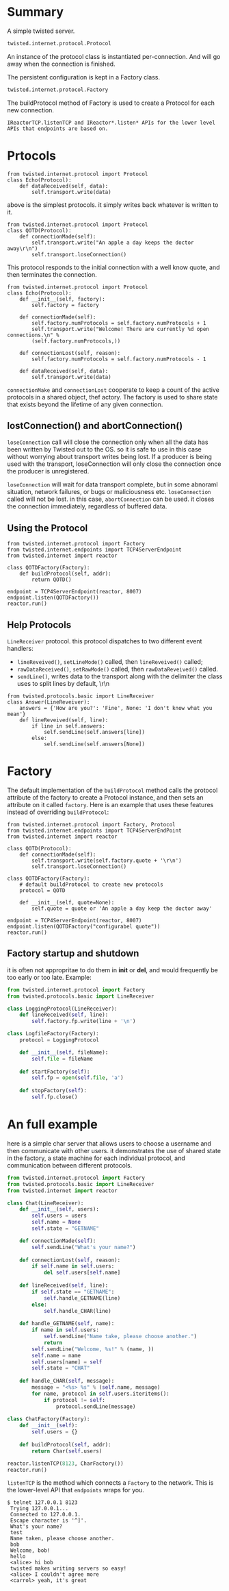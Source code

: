 # Summary
A simple twisted server.
``` python
twisted.internet.protocol.Protocol
```
An instance of the protocol class is instantiated per-connection.
And will go away when the connection is finished.  

The persistent configuration is kept in a Factory class.
```python
twisted.internet.protocol.Factory
```
The buildProtocol method of Factory is used to create a Protocol for each new connection.  

```
IReactorTCP.listenTCP and IReactor*.listen* APIs for the lower level APIs that endpoints are based on.  
```

# Prtocols
```
from twisted.internet.protocol import Protocol
class Echo(Protocol):
    def dataReceived(self, data):
        self.transport.write(data)
```
above is the simplest protocols. it simply writes back whatever is written to it.

```
from twisted.internet.protocol import Protocol
class QOTD(Protocol):
    def connectionMade(self):
        self.transport.write("An apple a day keeps the doctor away\r\n")
        self.transport.loseConnection()
```
This protocol responds to the initial connection with a well know quote, and then terminates the connection.  

```
from twisted.internet.protocol import Protocol
class Echo(Protocol):
    def __init__(self, factory):
        self.factory = factory
    
    def connectionMade(self):
        self.factory.numProtocols = self.factory.numProtocols + 1
        self.transport.write("Welcome! There are currently %d open connections.\n" % 
        (self.factory.numProtocols,))
    
    def connectionLost(self, reason):
        self.factory.numProtocols = self.factory.numProtocols - 1
    
    def dataReceived(self, data):
        self.transport.write(data)
```
`connectionMake` and `connectionLost` cooperate to keep a count of the active protocols in a shared object, thef actory. The factory is used to share state that exists beyond the lifetime of any given connection.  

## lostConnection() and abortConnection()
`loseConnection` call will close the connection only when all the data has been written by Twisted out to the OS. so it is safe to use in this case without worrying about transport writes being lost. If a producer is being used with the transport, loseConnection will only close the connection once the producer is unregistered. 

`loseConnection` will wait for data transport complete, but in some abnoraml situation, network failures, or bugs or maliciousness etc. `loseConnection` called will not be lost. in this case, `abortConnection` can be used. it closes the connection immediately, regardless of buffered data.

## Using the Protocol
```
from twisted.internet.protocol import Factory
from twisted.internet.endpoints import TCP4ServerEndpoint
from twisted.internet import reactor

class QOTDFactory(Factory):
    def buildProtocol(self, addr):
        return QOTD()

endpoint = TCP4ServerEndpoint(reactor, 8007)
endpoint.listen(QOTDFactory())
reactor.run()
```

## Help Protocols
`LineReceiver` protocol. this protocol dispatches to two different event handlers:
- `lineReveived()`, `setLineMode()` called, then `lineReveived()` called;
- `rawDataReceived()`, `setRawMode()` called, then `rawDataReveived()` called.
- `sendLine()`, writes data to the transport along with the delimiter the class uses to split lines by default, \r\n
```
from twisted.protocols.basic import LineReceiver
class Answer(LineReveiver):
    answers = {'How are you?': 'Fine', None: 'I don't know what you mean'}
    def lineReveived(self, line):
        if line in self.answers:
            self.sendLine(self.answers[line])
        else:
            self.sendLine(self.answers[None])
```

# Factory
The default implementation of the `buildProtocol` method calls the protocol attribute of the factory to create a Protocol instance, and then sets an attribute on it called `factory`. 
Here is an example that uses these features instead of overriding `buildProtocol`:
```
from twisted.internet.protocol import Factory, Protocol
from twisted.internet.endpoints import TCP4ServerEndPoint
from twisted.internet import reactor

class QOTD(Protocol):
    def connectionMade(self):
        self.transport.write(self.factory.quote + '\r\n')
        self.transport.loseConnection()

class QOTDFactory(Factory):
    # default buildProtocol to create new protocols
    protocol = QOTD

    def __init__(self, quote=None):
        self.quote = quote or 'An apple a day keep the doctor away'

endpoint = TCP4ServerEndpoint(reactor, 8007)
endpoint.listen(QOTDFactory("configurabel quote"))
reactor.run()
```

## Factory startup and shutdown
it is often not appropritae to do them in __init__ or __del__, and would frequently be too early or too late.
Example:
```python
from twisted.internet.protocol import Factory
from twisted.protocols.basic import LineReceiver

class LoggingProtocol(LineReceiver):
    def lineReceived(self, line):
        self.factory.fp.write(line + '\n')

class LogfileFactory(Factory):
    protocol = LoggingProtocol

    def __init__(self, fileName):
        self.file = fileName
    
    def startFactory(self):
        self.fp = open(self.file, 'a')
    
    def stopFactory(self):
        self.fp.close()
```

# An full example
here is a simple char server that allows users to choose a username and then communicate with other users. it demonstrates the use of shared state in the factory, a state machine for each individual protocol, and communication between different protocols.
```python
from twisted.internet.protocol import Factory
from twisted.protocols.basic import LineReceiver
from twisted.internet import reactor

class Chat(LineReceiver):
    def __init__(self, users):
        self.users = users
        self.name = None
        self.state = "GETNAME"

    def connectionMade(self):
        self.sendLine("What's your name?")
    
    def connectionLost(self, reason):
        if self.name in self.users:
            del self.users[self.name]
    
    def lineReceived(self, line):
        if self.state == "GETNAME":
            self.handle_GETNAME(line)
        else:
            self.handle_CHAR(line)
    
    def handle_GETNAME(self, name):
        if name in self.users:
            self.sendLine("Name take, please choose another.")
            return
        self.sendLine("Welcome, %s!" % (name, ))
        self.name = name
        self.users[name] = self
        self.state = "CHAT"
    
    def handle_CHAR(self, message):
        message = "<%s> %s" % (self.name, message)
        for name, protocol in self.users.iteritems():
            if protocol != self:
                protocol.sendLine(message)
    
class ChatFactory(Factory):
    def __init__(self):
        self.users = {}
    
    def buildProtocol(self, addr):
        return Char(self.users)

reactor.listenTCP(8123, CharFactory())
reactor.run()

```
`listenTCP` is the method which connects a `Factory` to the network. This is the lower-level API that `endpoints` wraps for  you.

```shell
$ telnet 127.0.0.1 8123
 Trying 127.0.0.1...
 Connected to 127.0.0.1.
 Escape character is '^]'.
 What's your name?
 test
 Name taken, please choose another.
 bob
 Welcome, bob!
 hello
 <alice> hi bob
 twisted makes writing servers so easy!
 <alice> I couldn't agree more
 <carrol> yeah, it's great
```



